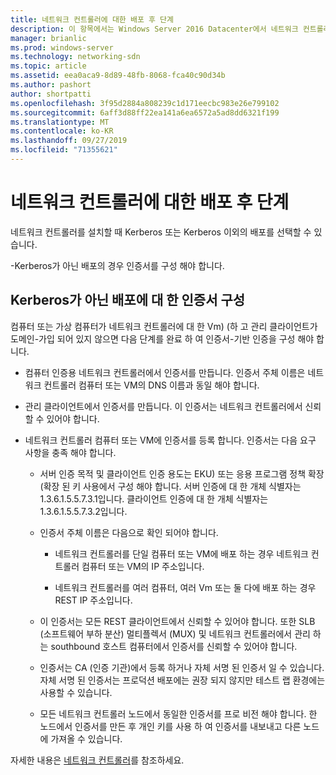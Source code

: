```yaml
---
title: 네트워크 컨트롤러에 대한 배포 후 단계
description: 이 항목에서는 Windows Server 2016 Datacenter에서 네트워크 컨트롤러의 Kerberos가 아닌 배포에 대 한 인증서 구성 지침을 제공 합니다.
manager: brianlic
ms.prod: windows-server
ms.technology: networking-sdn
ms.topic: article
ms.assetid: eea0aca9-8d89-48fb-8068-fca40c90d34b
ms.author: pashort
author: shortpatti
ms.openlocfilehash: 3f95d2884a808239c1d171eecbc983e26e799102
ms.sourcegitcommit: 6aff3d88ff22ea141a6ea6572a5ad8dd6321f199
ms.translationtype: MT
ms.contentlocale: ko-KR
ms.lasthandoff: 09/27/2019
ms.locfileid: "71355621"
---
```

# <a name="post-deployment-steps-for-network-controller"></a>네트워크 컨트롤러에 대한 배포 후 단계

네트워크 컨트롤러를 설치할 때 Kerberos 또는 Kerberos 이외의 배포를 선택할 수 있습니다.

\-Kerberos가 아닌 배포의 경우 인증서를 구성 해야 합니다.

## <a name="configure-certificates-for-non-kerberos-deployments"></a>Kerberos가 아닌 배포에 대 한 인증서 구성

컴퓨터 또는 가상 컴퓨터가 네트워크 컨트롤러에 대 한 Vm\) \(하 고 관리 클라이언트가 도메인\-가입 되어 있지 않으면 다음 단계를 완료 하 여 인증서\-기반 인증을 구성 해야 합니다.

- 컴퓨터 인증용 네트워크 컨트롤러에서 인증서를 만듭니다. 인증서 주체 이름은 네트워크 컨트롤러 컴퓨터 또는 VM의 DNS 이름과 동일 해야 합니다.

- 관리 클라이언트에서 인증서를 만듭니다. 이 인증서는 네트워크 컨트롤러에서 신뢰할 수 있어야 합니다.
  
- 네트워크 컨트롤러 컴퓨터 또는 VM에 인증서를 등록 합니다. 인증서는 다음 요구 사항을 충족 해야 합니다.
  
    -  서버 인증 목적 및 클라이언트 인증 용도는 EKU\) 또는 응용 프로그램 정책 확장 \(확장 된 키 사용에서 구성 해야 합니다. 서버 인증에 대 한 개체 식별자는 1.3.6.1.5.5.7.3.1입니다. 클라이언트 인증에 대 한 개체 식별자는 1.3.6.1.5.5.7.3.2입니다.
  
    - 인증서 주체 이름은 다음으로 확인 되어야 합니다.
  
        - 네트워크 컨트롤러를 단일 컴퓨터 또는 VM에 배포 하는 경우 네트워크 컨트롤러 컴퓨터 또는 VM의 IP 주소입니다.

        - 네트워크 컨트롤러를 여러 컴퓨터, 여러 Vm 또는 둘 다에 배포 하는 경우 REST IP 주소입니다.
  
    - 이 인증서는 모든 REST 클라이언트에서 신뢰할 수 있어야 합니다. 또한 SLB (소프트웨어 부하 분산) 멀티플렉서 (MUX) 및 네트워크 컨트롤러에서 관리 하는 southbound 호스트 컴퓨터에서 인증서를 신뢰할 수 있어야 합니다.
  
    - 인증서는 CA (인증 기관)에서 등록 하거나 자체 서명 된 인증서 일 수 있습니다. 자체 서명 된 인증서는 프로덕션 배포에는 권장 되지 않지만 테스트 랩 환경에는 사용할 수 있습니다.
  
    - 모든 네트워크 컨트롤러 노드에서 동일한 인증서를 프로 비전 해야 합니다. 한 노드에서 인증서를 만든 후 개인 키를 사용 하 여 인증서를 내보내고 다른 노드에 가져올 수 있습니다.

자세한 내용은 [네트워크 컨트롤러](Network-Controller.md)를 참조하세요.
